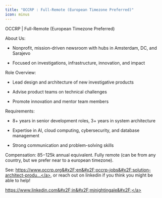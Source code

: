 ```yaml
---
title: "OCCRP : Full-Remote (European Timezone Preferred)"
icon: minus
---
```

OCCRP | Full-Remote (European Timezone Preferred)

About Us:

- Nonprofit, mission-driven newsroom with hubs in Amsterdam, DC, and Sarajevo

- Focused on investigations, infrastructure, innovation, and impact

Role Overview:

- Lead design and architecture of new investigative products

- Advise product teams on technical challenges

- Promote innovation and mentor team members

Requirements:

- 8+ years in senior development roles, 3+ years in system architecture

- Expertise in AI, cloud computing, cybersecurity, and database management

- Strong communication and problem-solving skills

Compensation: $85-$125k annual equivalent. Fully remote (can be from any country, but we prefer near to a european timezone).

See: <a href="https:&#x2F;&#x2F;www.occrp.org&#x2F;en&#x2F;occrp-jobs&#x2F;solution-architect-product" rel="nofollow">https:&#x2F;&#x2F;www.occrp.org&#x2F;en&#x2F;occrp-jobs&#x2F;solution-architect-produ...</a>, or reach out on linkedin if you think you might be able to help!

<a href="https:&#x2F;&#x2F;www.linkedin.com&#x2F;in&#x2F;mjnightingale&#x2F;" rel="nofollow">https:&#x2F;&#x2F;www.linkedin.com&#x2F;in&#x2F;mjnightingale&#x2F;</a>
